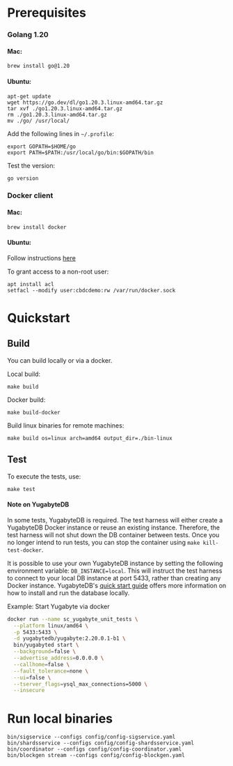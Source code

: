 # Prerequisites

### Golang 1.20
#### Mac:
```shell
brew install go@1.20
```

#### Ubuntu:
```shell
apt-get update
wget https://go.dev/dl/go1.20.3.linux-amd64.tar.gz
tar xvf ./go1.20.3.linux-amd64.tar.gz
rm ./go1.20.3.linux-amd64.tar.gz
mv ./go/ /usr/local/
```


Add the following lines in `~/.profile`:
```shell
export GOPATH=$HOME/go
export PATH=$PATH:/usr/local/go/bin:$GOPATH/bin
```

Test the version:
```shell
go version
```

### Docker client
#### Mac:
```shell
brew install docker
```

#### Ubuntu:
Follow instructions [here](https://docs.docker.com/engine/install/ubuntu/)

To grant access to a non-root user:
```shell
apt install acl
setfacl --modify user:cbdcdemo:rw /var/run/docker.sock
```


# Quickstart

## Build
You can build locally or via a docker.

Local build:
```shell
make build
```

Docker build:
```shell
make build-docker
```

Build linux binaries for remote machines:
```shell
make build os=linux arch=amd64 output_dir=./bin-linux
```

## Test
To execute the tests, use:
```shell
make test
```

#### Note on YugabyteDB

In some tests, YugabyteDB is required.
The test harness will either create a YugabyteDB Docker instance or reuse an existing instance.
Therefore, the test harness will not shut down the DB container between tests.
Once you no longer intend to run tests, you can stop the container using `make kill-test-docker`.

It is possible to use your own YugabyteDB instance by setting the following environment variable: `DB_INSTANCE=local`.
This will instruct the test harness to connect to your local DB instance at port 5433, rather than creating any Docker instance.
YugabyteDB's [quick start guide](https://docs.yugabyte.com/preview/quick-start/) offers more information on how to install and run the database locally.

Example: Start Yugabyte via docker
```bash
docker run --name sc_yugabyte_unit_tests \
  --platform linux/amd64 \
  -p 5433:5433 \
  -d yugabytedb/yugabyte:2.20.0.1-b1 \
  bin/yugabyted start \
  --background=false \
  --advertise_address=0.0.0.0 \
  --callhome=false \
  --fault_tolerance=none \
  --ui=false \
  --tserver_flags=ysql_max_connections=5000 \
  --insecure
```


# Run local binaries
```shell
bin/sigservice --configs config/config-sigservice.yaml
bin/shardsservice --configs config/config-shardsservice.yaml
bin/coordinator --configs config/config-coordinator.yaml
bin/blockgen stream --configs config/config-blockgen.yaml
```


